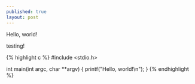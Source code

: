 ```yaml
---
published: true
layout: post
---
```


Hello, world!

testing!

{% highlight c %}
#include <stdio.h>

int main(int argc, char **argv)
{
    printf("Hello, world!\n");
}
{% endhighlight %}